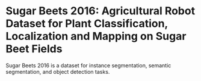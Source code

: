 # Sugar Beets 2016: Agricultural Robot Dataset for Plant Classification, Localization and Mapping on Sugar Beet Fields

Sugar Beets 2016 is a dataset for instance segmentation, semantic segmentation, and object detection tasks.